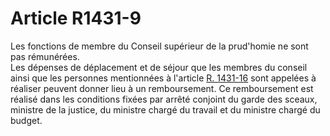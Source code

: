 # Article R1431-9

  
Les fonctions de membre du Conseil supérieur de la prud'homie ne sont pas rémunérées.   
Les dépenses de déplacement et de séjour que les membres du conseil ainsi que les personnes mentionnées à l'article [R. 1431-16][1] sont appelées à réaliser peuvent donner lieu à un remboursement. Ce remboursement est réalisé dans les conditions fixées par arrêté conjoint du garde des sceaux, ministre de la justice, du ministre chargé du travail et du ministre chargé du budget.

 [1]: /affichCodeArticle.do?cidTexte=LEGITEXT000006072050&idArticle=LEGIARTI000018484271&dateTexte=&categorieLien=cid